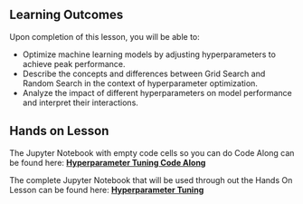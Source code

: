 <!-- # Lesson: Hyperparameter Tuning -->
## Learning Outcomes

Upon completion of this lesson, you will be able to:
  
- Optimize machine learning models by adjusting hyperparameters to achieve peak performance.
- Describe the concepts and differences between Grid Search and Random Search in the context of hyperparameter optimization.
- Analyze the impact of different hyperparameters on model performance and interpret their interactions.


## Hands on Lesson

The Jupyter Notebook with empty code cells so you can do Code Along can be found here: **[Hyperparameter Tuning Code Along](https://github.com/data-bootcamp-v4/lessons/blob/main/7_ml/code_along_nb/7.4_hyperparameter_tuning.ipynb)**

The complete Jupyter Notebook that will be used through out the Hands On Lesson can be found here: **[Hyperparameter Tuning ](https://github.com/data-bootcamp-v4/lessons/blob/main/7_ml/7.4_hyperparameter_tuning.ipynb)**
